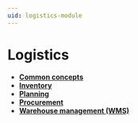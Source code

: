 ```yaml
---
uid: logistics-module
---
```


# Logistics

- **[Common concepts](https://docs.erp.net/tech/modules/logistics/concepts/index.html?q=Common%20concepts)**
- **[Inventory](https://docs.erp.net/tech/modules/logistics/inventory/index.html?q=Inventory)**
- **[Planning](https://docs.erp.net/tech/modules/logistics/planning/index.html?q=Planning)**
- **[Procurement](https://docs.erp.net/tech/modules/logistics/procurement/index.html?q=Procurement)**
- **[Warehouse management (WMS)](https://docs.erp.net/tech/modules/logistics/wms/index.html?q=Warehouse%20management%20(WMS))**
